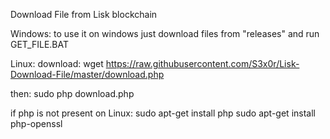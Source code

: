 Download File from Lisk blockchain

Windows:
to use it on windows just download files from "releases" and run GET_FILE.BAT

Linux:
download:
wget https://raw.githubusercontent.com/S3x0r/Lisk-Download-File/master/download.php

then:
sudo php download.php

if php is not present on Linux:
sudo apt-get install php
sudo apt-get install php-openssl
